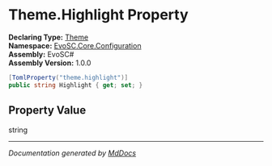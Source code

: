 ﻿<!--  
  <auto-generated>   
    The contents of this file were generated by a tool.  
    Changes to this file may be list if the file is regenerated  
  </auto-generated>   
-->

# Theme.Highlight Property

**Declaring Type:** [Theme](../index.md)  
**Namespace:** [EvoSC.Core.Configuration](../../index.md)  
**Assembly:** EvoSC\#  
**Assembly Version:** 1.0.0

```csharp
[TomlProperty("theme.highlight")]
public string Highlight { get; set; }
```

## Property Value

string

___

*Documentation generated by [MdDocs](https://github.com/ap0llo/mddocs)*
